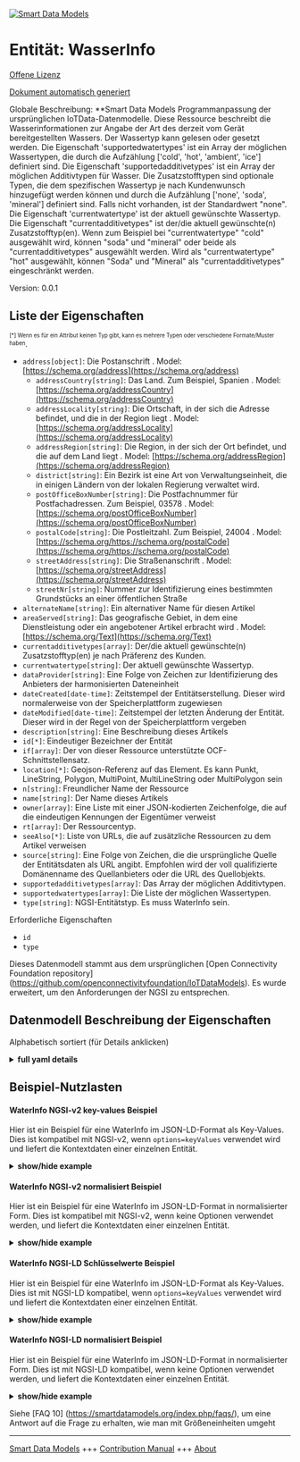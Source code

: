 <!-- 10-Header -->    
[![Smart Data Models](https://smartdatamodels.org/wp-content/uploads/2022/01/SmartDataModels_logo.png "Logo")](https://smartdatamodels.org)    
Entität: WasserInfo    
===================<!-- /10-Header -->    
<!-- 15-License -->    
[Offene Lizenz](https://github.com/smart-data-models//dataModel.OCF/blob/master/WaterInfo/LICENSE.md)    
[Dokument automatisch generiert](https://docs.google.com/presentation/d/e/2PACX-1vTs-Ng5dIAwkg91oTTUdt8ua7woBXhPnwavZ0FxgR8BsAI_Ek3C5q97Nd94HS8KhP-r_quD4H0fgyt3/pub?start=false&loop=false&delayms=3000#slide=id.gb715ace035_0_60)    
<!-- /15-License -->    
<!-- 20-Description -->    
Globale Beschreibung: **Smart Data Models Programmanpassung der ursprünglichen IoTData-Datenmodelle. Diese Ressource beschreibt die Wasserinformationen zur Angabe der Art des derzeit vom Gerät bereitgestellten Wassers. Der Wassertyp kann gelesen oder gesetzt werden. Die Eigenschaft 'supportedwatertypes' ist ein Array der möglichen Wassertypen, die durch die Aufzählung ['cold', 'hot', 'ambient', 'ice'] definiert sind. Die Eigenschaft 'supportedadditivetypes' ist ein Array der möglichen Additivtypen für Wasser. Die Zusatzstofftypen sind optionale Typen, die dem spezifischen Wassertyp je nach Kundenwunsch hinzugefügt werden können und durch die Aufzählung ['none', 'soda', 'mineral'] definiert sind. Falls nicht vorhanden, ist der Standardwert "none".  Die Eigenschaft 'currentwatertype' ist der aktuell gewünschte Wassertyp.  Die Eigenschaft "currentadditivetypes" ist der/die aktuell gewünschte(n) Zusatzstofftyp(en).  Wenn zum Beispiel bei "currentwatertype" "cold" ausgewählt wird, können "soda" und "mineral" oder beide als "currentadditivetypes" ausgewählt werden. Wird als "currentwatertype" "hot" ausgewählt, können "Soda" und "Mineral" als "currentadditivetypes" eingeschränkt werden.    
Version: 0.0.1    
<!-- /20-Description -->    
<!-- 30-PropertiesList -->    
## Liste der Eigenschaften    
<sup><sub>[*] Wenn es für ein Attribut keinen Typ gibt, kann es mehrere Typen oder verschiedene Formate/Muster haben</sub></sup>.    
- `address[object]`: Die Postanschrift  . Model: [https://schema.org/address](https://schema.org/address)	- `addressCountry[string]`: Das Land. Zum Beispiel, Spanien  . Model: [https://schema.org/addressCountry](https://schema.org/addressCountry)    
	- `addressLocality[string]`: Die Ortschaft, in der sich die Adresse befindet, und die in der Region liegt  . Model: [https://schema.org/addressLocality](https://schema.org/addressLocality)    
	- `addressRegion[string]`: Die Region, in der sich der Ort befindet, und die auf dem Land liegt  . Model: [https://schema.org/addressRegion](https://schema.org/addressRegion)    
	- `district[string]`: Ein Bezirk ist eine Art von Verwaltungseinheit, die in einigen Ländern von der lokalen Regierung verwaltet wird.      
	- `postOfficeBoxNumber[string]`: Die Postfachnummer für Postfachadressen. Zum Beispiel, 03578  . Model: [https://schema.org/postOfficeBoxNumber](https://schema.org/postOfficeBoxNumber)    
	- `postalCode[string]`: Die Postleitzahl. Zum Beispiel, 24004  . Model: [https://schema.org/https://schema.org/postalCode](https://schema.org/https://schema.org/postalCode)    
	- `streetAddress[string]`: Die Straßenanschrift  . Model: [https://schema.org/streetAddress](https://schema.org/streetAddress)    
	- `streetNr[string]`: Nummer zur Identifizierung eines bestimmten Grundstücks an einer öffentlichen Straße      
- `alternateName[string]`: Ein alternativer Name für diesen Artikel  - `areaServed[string]`: Das geografische Gebiet, in dem eine Dienstleistung oder ein angebotener Artikel erbracht wird  . Model: [https://schema.org/Text](https://schema.org/Text)- `currentadditivetypes[array]`: Der/die aktuell gewünschte(n) Zusatzstofftyp(en) je nach Präferenz des Kunden.  - `currentwatertype[string]`:  Der aktuell gewünschte Wassertyp.  - `dataProvider[string]`: Eine Folge von Zeichen zur Identifizierung des Anbieters der harmonisierten Dateneinheit  - `dateCreated[date-time]`: Zeitstempel der Entitätserstellung. Dieser wird normalerweise von der Speicherplattform zugewiesen  - `dateModified[date-time]`: Zeitstempel der letzten Änderung der Entität. Dieser wird in der Regel von der Speicherplattform vergeben  - `description[string]`: Eine Beschreibung dieses Artikels  - `id[*]`: Eindeutiger Bezeichner der Entität  - `if[array]`: Der von dieser Ressource unterstützte OCF-Schnittstellensatz.  - `location[*]`: Geojson-Referenz auf das Element. Es kann Punkt, LineString, Polygon, MultiPoint, MultiLineString oder MultiPolygon sein  - `n[string]`: Freundlicher Name der Ressource  - `name[string]`: Der Name dieses Artikels  - `owner[array]`: Eine Liste mit einer JSON-kodierten Zeichenfolge, die auf die eindeutigen Kennungen der Eigentümer verweist  - `rt[array]`: Der Ressourcentyp.  - `seeAlso[*]`: Liste von URLs, die auf zusätzliche Ressourcen zu dem Artikel verweisen  - `source[string]`: Eine Folge von Zeichen, die die ursprüngliche Quelle der Entitätsdaten als URL angibt. Empfohlen wird der voll qualifizierte Domänenname des Quellanbieters oder die URL des Quellobjekts.  - `supportedadditivetypes[array]`: Das Array der möglichen Additivtypen.  - `supportedwatertypes[array]`: Die Liste der möglichen Wassertypen.  - `type[string]`: NGSI-Entitätstyp. Es muss WaterInfo sein.  <!-- /30-PropertiesList -->    
<!-- 35-RequiredProperties -->    
Erforderliche Eigenschaften    
- `id`  - `type`  <!-- /35-RequiredProperties -->    
<!-- 40-RequiredProperties -->    
Dieses Datenmodell stammt aus dem ursprünglichen [Open Connectivity Foundation repository] (https://github.com/openconnectivityfoundation/IoTDataModels). Es wurde erweitert, um den Anforderungen der NGSI zu entsprechen.    
<!-- /40-RequiredProperties -->    
<!-- 50-DataModelHeader -->    
## Datenmodell Beschreibung der Eigenschaften    
Alphabetisch sortiert (für Details anklicken)    
<!-- /50-DataModelHeader -->    
<!-- 60-ModelYaml -->    
<details><summary><strong>full yaml details</strong></summary>      
```yaml    
WaterInfo:      
  description: 'Smart Data Models Program adaptation of the original IoTData data Models. This Resource describes the water information to indicate type of water currently provided by the device. The water type can be read or set. The Property ''supportedwatertypes'' is an array of the possible water types are defined by the enumeration [''cold'', ''hot'', ''ambient'', ''ice'']. The Property ''supportedadditivetypes'' is an array of the possible additive types for water. The additive types mean optional types that can be added to the specific water type according to Client''s preference and are defined by the enumeration [''none'', ''soda'', ''mineral'']. If absent, the default value is ''none''.  The Property ''currentwatertype'' is the currently desired water type.  The Property ''currentadditivetypes'' is the currently desired additive type(s).  For example, if ''cold'' is selected with the ''currentwatertype'', ''soda'' and ''mineral'' or both can be selected as ''currentadditivetypes''. Note that if ''hot'' is selected with the ''currentwatertype'', ''soda'' and ''mineral'' may be restricted for the ''currentadditivetypes''.'      
  properties:      
    address:      
      description: The mailing address      
      properties:      
        addressCountry:      
          description: 'The country. For example, Spain'      
          type: string      
          x-ngsi:      
            model: https://schema.org/addressCountry      
            type: Property      
        addressLocality:      
          description: 'The locality in which the street address is, and which is in the region'      
          type: string      
          x-ngsi:      
            model: https://schema.org/addressLocality      
            type: Property      
        addressRegion:      
          description: 'The region in which the locality is, and which is in the country'      
          type: string      
          x-ngsi:      
            model: https://schema.org/addressRegion      
            type: Property      
        district:      
          description: 'A district is a type of administrative division that, in some countries, is managed by the local government'      
          type: string      
          x-ngsi:      
            type: Property      
        postOfficeBoxNumber:      
          description: 'The post office box number for PO box addresses. For example, 03578'      
          type: string      
          x-ngsi:      
            model: https://schema.org/postOfficeBoxNumber      
            type: Property      
        postalCode:      
          description: 'The postal code. For example, 24004'      
          type: string      
          x-ngsi:      
            model: https://schema.org/https://schema.org/postalCode      
            type: Property      
        streetAddress:      
          description: The street address      
          type: string      
          x-ngsi:      
            model: https://schema.org/streetAddress      
            type: Property      
        streetNr:      
          description: Number identifying a specific property on a public street      
          type: string      
          x-ngsi:      
            type: Property      
      type: object      
      x-ngsi:      
        model: https://schema.org/address      
        type: Property      
    alternateName:      
      description: An alternative name for this item      
      type: string      
      x-ngsi:      
        type: Property      
    areaServed:      
      description: The geographic area where a service or offered item is provided      
      type: string      
      x-ngsi:      
        model: https://schema.org/Text      
        type: Property      
    currentadditivetypes:      
      description: The currently desired additive type(s) according to Client's preference.      
      items:      
        type: string      
      minItems: 1      
      type: array      
      x-ngsi:      
        type: Property      
    currentwatertype:      
      description: ' The currently desired water type.'      
      type: string      
      x-ngsi:      
        type: Property      
    dataProvider:      
      description: A sequence of characters identifying the provider of the harmonised data entity      
      type: string      
      x-ngsi:      
        type: Property      
    dateCreated:      
      description: Entity creation timestamp. This will usually be allocated by the storage platform      
      format: date-time      
      type: string      
      x-ngsi:      
        type: Property      
    dateModified:      
      description: Timestamp of the last modification of the entity. This will usually be allocated by the storage platform      
      format: date-time      
      type: string      
      x-ngsi:      
        type: Property      
    description:      
      description: A description of this item      
      type: string      
      x-ngsi:      
        type: Property      
    id:      
      anyOf:      
        - description: Identifier format of any NGSI entity      
          maxLength: 256      
          minLength: 1      
          pattern: ^[\w\-\.\{\}\$\+\*\[\]`|~^@!,:\\]+$      
          type: string      
          x-ngsi:      
            type: Property      
        - description: Identifier format of any NGSI entity      
          format: uri      
          type: string      
          x-ngsi:      
            type: Property      
      description: Unique identifier of the entity      
      x-ngsi:      
        type: Property      
    if:      
      description: The OCF Interface set supported by this Resource.      
      items:      
        enum:      
          - oic.if.rw      
          - oic.if.baseline      
        type: string      
      minItems: 2      
      readOnly: true      
      type: array      
      uniqueItems: true      
      x-ngsi:      
        type: Property      
    location:      
      description: 'Geojson reference to the item. It can be Point, LineString, Polygon, MultiPoint, MultiLineString or MultiPolygon'      
      oneOf:      
        - description: Geojson reference to the item. Point      
          properties:      
            bbox:      
              items:      
                type: number      
              minItems: 4      
              type: array      
            coordinates:      
              items:      
                type: number      
              minItems: 2      
              type: array      
            type:      
              enum:      
                - Point      
              type: string      
          required:      
            - type      
            - coordinates      
          title: GeoJSON Point      
          type: object      
          x-ngsi:      
            type: GeoProperty      
        - description: Geojson reference to the item. LineString      
          properties:      
            bbox:      
              items:      
                type: number      
              minItems: 4      
              type: array      
            coordinates:      
              items:      
                items:      
                  type: number      
                minItems: 2      
                type: array      
              minItems: 2      
              type: array      
            type:      
              enum:      
                - LineString      
              type: string      
          required:      
            - type      
            - coordinates      
          title: GeoJSON LineString      
          type: object      
          x-ngsi:      
            type: GeoProperty      
        - description: Geojson reference to the item. Polygon      
          properties:      
            bbox:      
              items:      
                type: number      
              minItems: 4      
              type: array      
            coordinates:      
              items:      
                items:      
                  items:      
                    type: number      
                  minItems: 2      
                  type: array      
                minItems: 4      
                type: array      
              type: array      
            type:      
              enum:      
                - Polygon      
              type: string      
          required:      
            - type      
            - coordinates      
          title: GeoJSON Polygon      
          type: object      
          x-ngsi:      
            type: GeoProperty      
        - description: Geojson reference to the item. MultiPoint      
          properties:      
            bbox:      
              items:      
                type: number      
              minItems: 4      
              type: array      
            coordinates:      
              items:      
                items:      
                  type: number      
                minItems: 2      
                type: array      
              type: array      
            type:      
              enum:      
                - MultiPoint      
              type: string      
          required:      
            - type      
            - coordinates      
          title: GeoJSON MultiPoint      
          type: object      
          x-ngsi:      
            type: GeoProperty      
        - description: Geojson reference to the item. MultiLineString      
          properties:      
            bbox:      
              items:      
                type: number      
              minItems: 4      
              type: array      
            coordinates:      
              items:      
                items:      
                  items:      
                    type: number      
                  minItems: 2      
                  type: array      
                minItems: 2      
                type: array      
              type: array      
            type:      
              enum:      
                - MultiLineString      
              type: string      
          required:      
            - type      
            - coordinates      
          title: GeoJSON MultiLineString      
          type: object      
          x-ngsi:      
            type: GeoProperty      
        - description: Geojson reference to the item. MultiLineString      
          properties:      
            bbox:      
              items:      
                type: number      
              minItems: 4      
              type: array      
            coordinates:      
              items:      
                items:      
                  items:      
                    items:      
                      type: number      
                    minItems: 2      
                    type: array      
                  minItems: 4      
                  type: array      
                type: array      
              type: array      
            type:      
              enum:      
                - MultiPolygon      
              type: string      
          required:      
            - type      
            - coordinates      
          title: GeoJSON MultiPolygon      
          type: object      
          x-ngsi:      
            type: GeoProperty      
      x-ngsi:      
        type: GeoProperty      
    n:      
      description: Friendly name of the Resource      
      maxLength: 64      
      readOnly: true      
      type: string      
      x-ngsi:      
        type: Property      
    name:      
      description: The name of this item      
      type: string      
      x-ngsi:      
        type: Property      
    owner:      
      description: A List containing a JSON encoded sequence of characters referencing the unique Ids of the owner(s)      
      items:      
        anyOf:      
          - description: Identifier format of any NGSI entity      
            maxLength: 256      
            minLength: 1      
            pattern: ^[\w\-\.\{\}\$\+\*\[\]`|~^@!,:\\]+$      
            type: string      
            x-ngsi:      
              type: Property      
          - description: Identifier format of any NGSI entity      
            format: uri      
            type: string      
            x-ngsi:      
              type: Property      
        description: Unique identifier of the entity      
        x-ngsi:      
          type: Property      
      type: array      
      x-ngsi:      
        type: Property      
    rt:      
      description: The Resource Type.      
      items:      
        enum:      
          - oic.r.waterinfo      
        maxLength: 64      
        type: string      
      minItems: 1      
      readOnly: true      
      type: array      
      uniqueItems: true      
      x-ngsi:      
        type: Property      
    seeAlso:      
      description: list of uri pointing to additional resources about the item      
      oneOf:      
        - items:      
            format: uri      
            type: string      
          minItems: 1      
          type: array      
        - format: uri      
          type: string      
      x-ngsi:      
        type: Property      
    source:      
      description: 'A sequence of characters giving the original source of the entity data as a URL. Recommended to be the fully qualified domain name of the source provider, or the URL to the source object'      
      type: string      
      x-ngsi:      
        type: Property      
    supportedadditivetypes:      
      description: The array of the possible additive types.      
      items:      
        type: string      
      readOnly: true      
      type: array      
      x-ngsi:      
        type: Property      
    supportedwatertypes:      
      description: The array of the possible water types.      
      items:      
        type: string      
      readOnly: true      
      type: array      
      x-ngsi:      
        type: Property      
    type:      
      description: NGSI entity type. It has to be WaterInfo      
      enum:      
        - WaterInfo      
      type: string      
      x-ngsi:      
        type: Property      
  required:      
    - id      
    - type      
  type: object      
  x-derived-from: https://github.com/OpenInterConnect/IoTDataModels/blob/master/WaterInfoResURI.swagger.json      
  x-disclaimer: 'Redistribution and use in source and binary forms, with or without modification, are permitted  provided that the license conditions are met. Copyleft (c) 2022 Contributors to Smart Data Models Program'      
  x-license-url: https://github.com/smart-data-models/dataModel.OCF/blob/master/WaterInfo/LICENSE.md      
  x-model-schema: https://smart-data-models.github.io/dataModel.IoTDataModels/WaterInfo/schema.json      
  x-model-tags: OCF      
  x-version: 0.0.1      
```    
</details>      
<!-- /60-ModelYaml -->    
<!-- 70-MiddleNotes -->    
<!-- /70-MiddleNotes -->    
<!-- 80-Examples -->    
## Beispiel-Nutzlasten    
#### WaterInfo NGSI-v2 key-values Beispiel    
Hier ist ein Beispiel für eine WaterInfo im JSON-LD-Format als Key-Values. Dies ist kompatibel mit NGSI-v2, wenn `options=keyValues` verwendet wird und liefert die Kontextdaten einer einzelnen Entität.    
<details><summary><strong>show/hide example</strong></summary>      
```json  
{  
  "id": "urn:ngsi-ld:WaterInfo:id:LZQI:23960151",  
  "dateCreated": "1994-04-08T20:36:19Z",  
  "dateModified": "1974-09-04T18:29:37Z",  
  "source": "",  
  "name": "Follow around town bit subject which. Smile remember during player mean new. Above drug rise who candidate what.",  
  "alternateName": "Voice argue agree. From ",  
  "description": "Today mention rich let the guy ",  
  "dataProvider": "Find which now wear understand. Person necessary actually card real real.",  
  "owner": [  
    "urn:ngsi-ld:WaterInfo:items:DBVP:23498137",  
    "urn:ngsi-ld:WaterInfo:items:GDJX:46883476"  
  ],  
  "seeAlso": [  
    "urn:ngsi-ld:WaterInfo:items:NFSN:31596421"  
  ],  
  "location": {  
    "type": "Point",  
    "coordinates": [  
      -75.2620405,  
      132.745561  
    ]  
  },  
  "address": {  
    "streetAddress": "Skin yes finish responsibility politics follow. Fine these thought lose. Safe green their last.",  
    "addressLocality": "Oil require reality. If reality almost machine walk.",  
    "addressRegion": "Expert environment person rise century. Him song case three boy song democratic. Over poor kid a.",  
    "addressCountry": "World system about. Program compare perform prepare something.",  
    "postalCode": "Contain ",  
    "postOfficeBoxNumber": "Cold have few through. Political major either about s",  
    "streetNr": "Find someone machine finish pass draw religious. Number lawyer stay his. Fund piece already everything poli",  
    "district": "Matter compare government prevent too something none. Writer just current skin want environmental wide."  
  },  
  "areaServed": "Law threat gun d",  
  "rt": [  
    "oic.r.waterinfo"  
  ],  
  "supportedwatertypes": [  
    "Less dream off. Spring something western social.",  
    "Scene like speech surface huge land hand."  
  ],  
  "supportedadditivetypes": [  
    "Produce whatever team really. Support later artist seven wait ask.",  
    "Author start four common impact. Door form blue three. Art mean size."  
  ],  
  "currentwatertype": "Chair wear production fill. Mention there box wide.",  
  "currentadditivetypes": [  
    "Class international discussion different rate though. Successful hour local born impact present official it. Feel above partner exist item outside tell role."  
  ],  
  "n": "Field government positive guy item necessary. Beha",  
  "if": [  
    "oic.if.baseline",  
    "oic.if.rw"  
  ],  
  "type": "WaterInfo"  
}  
```  
</details>    
#### WaterInfo NGSI-v2 normalisiert Beispiel    
Hier ist ein Beispiel für eine WaterInfo im JSON-LD-Format in normalisierter Form. Dies ist kompatibel mit NGSI-v2, wenn keine Optionen verwendet werden, und liefert die Kontextdaten einer einzelnen Entität.    
<details><summary><strong>show/hide example</strong></summary>      
```json  
{  
  "id": "urn:ngsi-ld:WaterInfo:id:LZQI:23960151",  
  "dateCreated": {  
    "type": "DateTime",  
    "value": "1994-04-08T20:36:19Z"  
  },  
  "dateModified": {  
    "type": "DateTime",  
    "value": "1974-09-04T18:29:37Z"  
  },  
  "source": {  
    "type": "Text",  
    "value": ""  
  },  
  "name": {  
    "type": "Text",  
    "value": "Follow around town bit subject which. Smile remember during player mean new. Above drug rise who candidate what."  
  },  
  "alternateName": {  
    "type": "Text",  
    "value": "Voice argue agree. From "  
  },  
  "description": {  
    "type": "Text",  
    "value": "Today mention rich let the guy "  
  },  
  "dataProvider": {  
    "type": "Text",  
    "value": "Find which now wear understand. Person necessary actually card real real."  
  },  
  "owner": {  
    "type": "StructuredValue",  
    "value": [  
      "urn:ngsi-ld:WaterInfo:items:DBVP:23498137",  
      "urn:ngsi-ld:WaterInfo:items:GDJX:46883476"  
    ]  
  },  
  "seeAlso": {  
    "type": "StructuredValue",  
    "value": [  
      "urn:ngsi-ld:WaterInfo:items:NFSN:31596421"  
    ]  
  },  
  "location": {  
    "type": "geo:json",  
    "value": {  
      "type": "Point",  
      "coordinates": [  
        -75.2620405,  
        132.745561  
      ]  
    }  
  },  
  "address": {  
    "type": "StructuredValue",  
    "value": {  
      "streetAddress": "Skin yes finish responsibility politics follow. Fine these thought lose. Safe green their last.",  
      "addressLocality": "Oil require reality. If reality almost machine walk.",  
      "addressRegion": "Expert environment person rise century. Him song case three boy song democratic. Over poor kid a.",  
      "addressCountry": "World system about. Program compare perform prepare something.",  
      "postalCode": "Contain ",  
      "postOfficeBoxNumber": "Cold have few through. Political major either about s",  
      "streetNr": "Find someone machine finish pass draw religious. Number lawyer stay his. Fund piece already everything poli",  
      "district": "Matter compare government prevent too something none. Writer just current skin want environmental wide."  
    }  
  },  
  "areaServed": {  
    "type": "Text",  
    "value": "Law threat gun d"  
  },  
  "rt": {  
    "type": "StructuredValue",  
    "value": [  
      "oic.r.waterinfo"  
    ]  
  },  
  "supportedwatertypes": {  
    "type": "StructuredValue",  
    "value": [  
      "Less dream off. Spring something western social.",  
      "Scene like speech surface huge land hand."  
    ]  
  },  
  "supportedadditivetypes": {  
    "type": "StructuredValue",  
    "value": [  
      "Produce whatever team really. Support later artist seven wait ask.",  
      "Author start four common impact. Door form blue three. Art mean size."  
    ]  
  },  
  "currentwatertype": {  
    "type": "Text",  
    "value": "Chair wear production fill. Mention there box wide."  
  },  
  "currentadditivetypes": {  
    "type": "StructuredValue",  
    "value": [  
      "Class international discussion different rate though. Successful hour local born impact present official it. Feel above partner exist item outside tell role."  
    ]  
  },  
  "n": {  
    "type": "Text",  
    "value": "Field government positive guy item necessary. Beha"  
  },  
  "if": {  
    "type": "StructuredValue",  
    "value": [  
      "oic.if.baseline",  
      "oic.if.rw"  
    ]  
  },  
  "type": "WaterInfo"  
}  
```  
</details>    
#### WaterInfo NGSI-LD Schlüsselwerte Beispiel    
Hier ist ein Beispiel für eine WaterInfo im JSON-LD-Format als Key-Values. Dies ist mit NGSI-LD kompatibel, wenn `options=keyValues` verwendet wird und liefert die Kontextdaten einer einzelnen Entität.    
<details><summary><strong>show/hide example</strong></summary>      
```json  
{  
  "id": "urn:ngsi-ld:WaterInfo:id:LZQI:23960151",  
  "dateCreated": "1994-04-08T20:36:19Z",  
  "dateModified": "1974-09-04T18:29:37Z",  
  "source": "",  
  "name": "Follow around town bit subject which. Smile remember during player mean new. Above drug rise who candidate what.",  
  "alternateName": "Voice argue agree. From ",  
  "description": "Today mention rich let the guy ",  
  "dataProvider": "Find which now wear understand. Person necessary actually card real real.",  
  "owner": [  
    "urn:ngsi-ld:WaterInfo:items:DBVP:23498137",  
    "urn:ngsi-ld:WaterInfo:items:GDJX:46883476"  
  ],  
  "seeAlso": [  
    "urn:ngsi-ld:WaterInfo:items:NFSN:31596421"  
  ],  
  "location": {  
    "type": "Point",  
    "coordinates": [  
      -75.2620405,  
      132.745561  
    ]  
  },  
  "address": {  
    "streetAddress": "Skin yes finish responsibility politics follow. Fine these thought lose. Safe green their last.",  
    "addressLocality": "Oil require reality. If reality almost machine walk.",  
    "addressRegion": "Expert environment person rise century. Him song case three boy song democratic. Over poor kid a.",  
    "addressCountry": "World system about. Program compare perform prepare something.",  
    "postalCode": "Contain ",  
    "postOfficeBoxNumber": "Cold have few through. Political major either about s",  
    "streetNr": "Find someone machine finish pass draw religious. Number lawyer stay his. Fund piece already everything poli",  
    "district": "Matter compare government prevent too something none. Writer just current skin want environmental wide."  
  },  
  "areaServed": "Law threat gun d",  
  "rt": [  
    "oic.r.waterinfo"  
  ],  
  "supportedwatertypes": [  
    "Less dream off. Spring something western social.",  
    "Scene like speech surface huge land hand."  
  ],  
  "supportedadditivetypes": [  
    "Produce whatever team really. Support later artist seven wait ask.",  
    "Author start four common impact. Door form blue three. Art mean size."  
  ],  
  "currentwatertype": "Chair wear production fill. Mention there box wide.",  
  "currentadditivetypes": [  
    "Class international discussion different rate though. Successful hour local born impact present official it. Feel above partner exist item outside tell role."  
  ],  
  "n": "Field government positive guy item necessary. Beha",  
  "if": [  
    "oic.if.baseline",  
    "oic.if.rw"  
  ],  
  "type": "WaterInfo",  
  "@context": [  
    "https://smartdatamodels.org/context.jsonld"  
  ]  
}  
```  
</details>    
#### WaterInfo NGSI-LD normalisiert Beispiel    
Hier ist ein Beispiel für eine WaterInfo im JSON-LD-Format in normalisierter Form. Dies ist mit NGSI-LD kompatibel, wenn keine Optionen verwendet werden, und liefert die Kontextdaten einer einzelnen Entität.    
<details><summary><strong>show/hide example</strong></summary>      
```json  
{  
    "id": "urn:ngsi-ld:WaterInfo:id:LZQI:23960151",  
    "dateCreated": {  
        "type": "Property",  
        "value": {  
            "@type": "DateTime",  
            "@value": "1994-04-08T20:36:19Z"  
        }  
    },  
    "dateModified": {  
        "type": "Property",  
        "value": {  
            "@type": "DateTime",  
            "@value": "1974-09-04T18:29:37Z"  
        }  
    },  
    "source": {  
        "type": "Property",  
        "value": ""  
    },  
    "name": {  
        "type": "Property",  
        "value": "Follow around town bit subject which. Smile remember during player mean new. Above drug rise who candidate what."  
    },  
    "alternateName": {  
        "type": "Property",  
        "value": "Voice argue agree. From "  
    },  
    "description": {  
        "type": "Property",  
        "value": "Today mention rich let the guy "  
    },  
    "dataProvider": {  
        "type": "Property",  
        "value": "Find which now wear understand. Person necessary actually card real real."  
    },  
    "owner": {  
        "type": "Property",  
        "value": [  
            "urn:ngsi-ld:WaterInfo:items:DBVP:23498137",  
            "urn:ngsi-ld:WaterInfo:items:GDJX:46883476"  
        ]  
    },  
    "seeAlso": {  
        "type": "Property",  
        "value": [  
            "urn:ngsi-ld:WaterInfo:items:NFSN:31596421"  
        ]  
    },  
    "location": {  
        "type": "GeoProperty",  
        "value": {  
            "type": "Point",  
            "coordinates": [  
                -75.2620405,  
                132.745561  
            ]  
        }  
    },  
    "address": {  
        "type": "Property",  
        "value": {  
            "streetAddress": "Skin yes finish responsibility politics follow. Fine these thought lose. Safe green their last.",  
            "addressLocality": "Oil require reality. If reality almost machine walk.",  
            "addressRegion": "Expert environment person rise century. Him song case three boy song democratic. Over poor kid a.",  
            "addressCountry": "World system about. Program compare perform prepare something.",  
            "postalCode": "Contain ",  
            "postOfficeBoxNumber": "Cold have few through. Political major either about s",  
            "streetNr": "Find someone machine finish pass draw religious. Number lawyer stay his. Fund piece already everything poli",  
            "district": "Matter compare government prevent too something none. Writer just current skin want environmental wide."  
        }  
    },  
    "areaServed": {  
        "type": "Property",  
        "value": "Law threat gun d"  
    },  
    "rt": {  
        "type": "Property",  
        "value": [  
            "oic.r.waterinfo"  
        ]  
    },  
    "supportedwatertypes": {  
        "type": "Property",  
        "value": [  
            "Less dream off. Spring something western social.",  
            "Scene like speech surface huge land hand."  
        ]  
    },  
    "supportedadditivetypes": {  
        "type": "Property",  
        "value": [  
            "Produce whatever team really. Support later artist seven wait ask.",  
            "Author start four common impact. Door form blue three. Art mean size."  
        ]  
    },  
    "currentwatertype": {  
        "type": "Property",  
        "value": "Chair wear production fill. Mention there box wide."  
    },  
    "currentadditivetypes": {  
        "type": "Property",  
        "value": [  
            "Class international discussion different rate though. Successful hour local born impact present official it. Feel above partner exist item outside tell role."  
        ]  
    },  
    "n": {  
        "type": "Property",  
        "value": "Field government positive guy item necessary. Beha"  
    },  
    "if": {  
        "type": "Property",  
        "value": [  
            "oic.if.baseline",  
            "oic.if.rw"  
        ]  
    },  
    "type": "WaterInfo",  
    "@context": [  
        "https://smartdatamodels.org/context.jsonld"  
    ]  
}  
```  
</details><!-- /80-Examples -->    
<!-- 90-FooterNotes -->    
<!-- /90-FooterNotes -->    
<!-- 95-Units -->    
Siehe [FAQ 10] (https://smartdatamodels.org/index.php/faqs/), um eine Antwort auf die Frage zu erhalten, wie man mit Größeneinheiten umgeht    
<!-- /95-Units -->    
<!-- 97-LastFooter -->    
---    
[Smart Data Models](https://smartdatamodels.org) +++ [Contribution Manual](https://bit.ly/contribution_manual) +++ [About](https://bit.ly/Introduction_SDM)<!-- /97-LastFooter -->    
